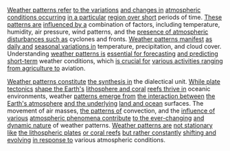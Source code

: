 

[Weather patterns refer](1/3/2/3/.Weather%20Patterns) [to the variations](3/2/1/3/2/1/1/1/_Repetition-Variation) [and changes in](2/2/3/2/3/3/.Change%20and%20Permanence) [atmospheric conditions occurring](1/3/2/3/_High%20Pressure-Low%20Pressure) [in a particular](2/2/3/1/1/_General-Specific) [region over short](1/1/3/2/3/2/1/2/.Region) periods of time. [These patterns are](2/2/2/1/3/3/1/_Pattern-Irregularity) [influenced by a](3/2/3/3/3/2/1/.Business%20Influence) combination of factors, including temperature, humidity, air pressure, wind patterns, and the [presence of atmospheric](1/3/3/1/1/2/_Thin-Thick%20Atmosphere) [disturbances such as](3/1/1/2/3/3/3/2/_Disturbance-Removal) cyclones and fronts. [Weather patterns manifest](1/3/2/3/.Weather%20Patterns) [as daily and](1/1/3/2/2/1/1/2/.Routine) [seasonal variations in](1/3/2/3/2/3/_Seasonal-Constant) temperature, precipitation, and cloud cover. Understanding [weather patterns is](1/3/2/3/.Weather%20Patterns) [essential for forecasting](3/3/3/3/3/.Scientific%20Forecasts) [and predicting short-term](2/2/1/2/3/1/.Short-term) weather conditions, which [is crucial for](3/1/3/3/2/2/1/3/.Necessity) [various activities ranging](2/1/1/2/.Physiological%20Activities) [from agriculture to](3/1/1/1/1/3/2/.Agriculture%20and%20Gardening) aviation.

[Weather patterns constitute](1/3/2/3/.Weather%20Patterns) [the synthesis in](1/3/1/2/3/2/1/1/2/2/1/.Synthesis) the dialectical unit. [While plate tectonics](1/3/2/1/.Plate%20Tectonics) [shape the Earth's](1/3/2/1/_Internal-External%20Forces) [lithosphere and coral](1/3/2/2/.Coral%20Reefs) [reefs thrive in](1/3/2/2/.Coral%20Reefs) oceanic environments, weather [patterns emerge from](1/1/2/3/3/.Pattern) [the interaction between](1/3/1/2/1/1/2/3/.Interactions) [the Earth's atmosphere](1/3/3/1/1/2/_Thin-Thick%20Atmosphere) [and the underlying](1/1/3/1/1/1/1/3/.Fundamental) [land and ocean](3/1/3/3/3/3/1/_Land-Water) surfaces. The movement of air masses, [the patterns of](2/2/2/1/3/3/1/_Pattern-Irregularity) convection, and the [influence of various](1/1/3/3/3/3/3/.Effect) [atmospheric phenomena contribute](1/3/2/3/.Weather%20Patterns) [to the ever-changing](1/1/2/2/.Change) [and dynamic nature](1/3/1/3/_Static-Dynamic) of weather patterns. [Weather patterns are](1/3/2/3/.Weather%20Patterns) [not stationary like](1/3/2/3/1/3/.Stationary%20Front) [the lithospheric plates](1/3/2/1/.Plate%20Tectonics) [or coral reefs](1/2/1/3/3/1/3/.Reef) [but rather constantly](1/1/3/2/1/2/2/3/.Constant) [shifting and evolving](1/1/2/2/.Change) [in response to](2/2/2/3/2/3/.Appeal%20to%20Authority) various atmospheric conditions.


